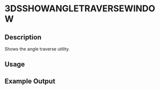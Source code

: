 # 3DSSHOWANGLETRAVERSEWINDOW

## Description

Shows the angle traverse utility.

## Usage

## Example Output
```
```
